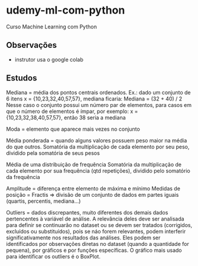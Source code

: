 # udemy-ml-com-python
Curso Machine Learning com Python

## Observações
- instrutor usa o google colab

## Estudos

Mediana = média dos pontos centrais ordenados. Ex.: dado um conjunto de 6 itens x = {10,23,32,40,57,57}, mediana ficaria:
Mediana = (32 + 40) / 2
Nesse caso o conjunto possui um número par de elementos, para casos em que o número de elementos é ímpar, por exemplo:
x = {10,23,32,38,40,57,57}, então 38 seria a mediana

Moda = elemento que aparece mais vezes no conjunto

Média ponderada = quando alguns valores possuem peso maior na média do que outros. 
Somatória da multiplicação de cada elemento por seu peso, dividido pela somatória de seus pesos

Média de uma distribuição de frequência
Somatória da multiplicação de cada elemento por sua frequência (qtd repetições), dividido pelo somatório da frequência

Amplitude = diferença entre elemento de máxima e mínimo
Medidas de posição = Fractis => divisão de um conjunto de dados em partes iguais (quartis, percentis, mediana...)

Outliers = dados discrepantes, muito diferentes dos demais dados pertencentes à variável de análise.
A relevância deles deve ser analisada para definir se continuarão no dataset ou se devem ser tratados (corrigidos, excluídos ou substituídos),
pois se náo forem relevantes, podem interferir significativamente nos resultados das análises.
Eles podem ser identificados por observações diretas no dataset (quando a quantidade for pequena), por gráficos e por funções específicas.
O gráfico mais usado para identificar os outliers é o BoxPlot.